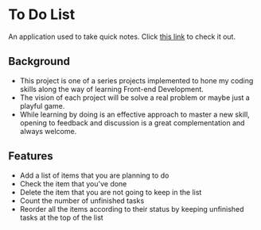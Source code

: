 # To Do List

An application used to take quick notes.
Click [this link](https://61ee35e6d81a893cf041e737--infallible-boyd-eb3e5c.netlify.app/) to check it out.
## Background

- This project is one of a series projects implemented to hone my coding skills along the way of learning Front-end Development.
- The vision of each project will be solve a real problem or maybe just a playful game.
- While learning by doing is an effective approach to master a new skill, opening to feedback and discussion is a great complementation and always welcome.

## Features

- Add a list of items that you are planning to do
- Check the item that you've done
- Delete the item that you are not going to keep in the list
- Count the number of unfinished tasks
- Reorder all the items according to their status by keeping unfinished tasks at the top of the list

